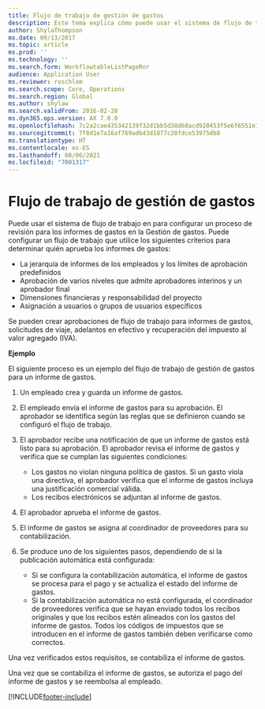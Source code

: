 ```yaml
---
title: Flujo de trabajo de gestión de gastos
description: Este tema explica cómo puede usar el sistema de flujo de trabajo en Microsoft Dynamics 365 Finance para configurar un proceso de revisión para los informes de gastos en la Gestión de gastos.
author: ShylaThompson
ms.date: 09/13/2017
ms.topic: article
ms.prod: ''
ms.technology: ''
ms.search.form: WorkflowtableListPageRnr
audience: Application User
ms.reviewer: roschlom
ms.search.scope: Core, Operations
ms.search.region: Global
ms.author: shylaw
ms.search.validFrom: 2016-02-28
ms.dyn365.ops.version: AX 7.0.0
ms.openlocfilehash: 7c2a2cae435342139f32d1bb5d38d68acd920453f5e6f6551e1f6d57967d8053
ms.sourcegitcommit: 7f8d1e7a16af769adb43d1877c28fdce53975db8
ms.translationtype: HT
ms.contentlocale: es-ES
ms.lasthandoff: 08/06/2021
ms.locfileid: "7001317"
---
```

# <a name="expense-management-workflow"></a>Flujo de trabajo de gestión de gastos

Puede usar el sistema de flujo de trabajo en para configurar un proceso de revisión para los informes de gastos en la Gestión de gastos. Puede configurar un flujo de trabajo que utilice los siguientes criterios para determinar quién aprueba los informes de gastos:

- La jerarquía de informes de los empleados y los límites de aprobación predefinidos
- Aprobación de varios niveles que admite aprobadores interinos y un aprobador final
- Dimensiones financieras y responsabilidad del proyecto
- Asignación a usuarios o grupos de usuarios específicos

Se pueden crear aprobaciones de flujo de trabajo para informes de gastos, solicitudes de viaje, adelantos en efectivo y recuperación del impuesto al valor agregado (IVA).

**Ejemplo**

El siguiente proceso es un ejemplo del flujo de trabajo de gestión de gastos para un informe de gastos.

1. Un empleado crea y guarda un informe de gastos.
2. El empleado envía el informe de gastos para su aprobación. El aprobador se identifica según las reglas que se definieron cuando se configuró el flujo de trabajo.
3. El aprobador recibe una notificación de que un informe de gastos está listo para su aprobación. El aprobador revisa el informe de gastos y verifica que se cumplan las siguientes condiciones:

    - Los gastos no violan ninguna política de gastos. Si un gasto viola una directiva, el aprobador verifica que el informe de gastos incluya una justificación comercial válida.
    - Los recibos electrónicos se adjuntan al informe de gastos.

4. El aprobador aprueba el informe de gastos.
5. El informe de gastos se asigna al coordinador de proveedores para su contabilización.
6. Se produce uno de los siguientes pasos, dependiendo de si la publicación automática está configurada:

    - Si se configura la contabilización automática, el informe de gastos se procesa para el pago y se actualiza el estado del informe de gastos.
    - Si la contabilización automática no está configurada, el coordinador de proveedores verifica que se hayan enviado todos los recibos originales y que los recibos estén alineados con los gastos del informe de gastos. Todos los códigos de impuestos que se introducen en el informe de gastos también deben verificarse como correctos.

Una vez verificados estos requisitos, se contabiliza el informe de gastos.

Una vez que se contabiliza el informe de gastos, se autoriza el pago del informe de gastos y se reembolsa al empleado.


[!INCLUDE[footer-include](../includes/footer-banner.md)]
